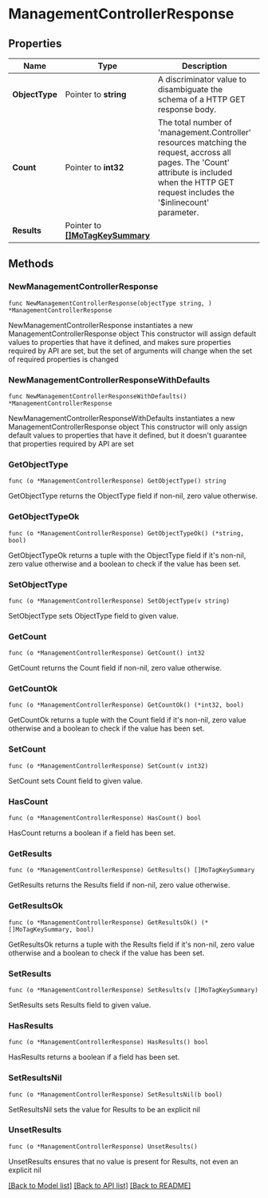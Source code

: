 # ManagementControllerResponse

## Properties

Name | Type | Description | Notes
------------ | ------------- | ------------- | -------------
**ObjectType** | Pointer to **string** | A discriminator value to disambiguate the schema of a HTTP GET response body. | 
**Count** | Pointer to **int32** | The total number of &#39;management.Controller&#39; resources matching the request, accross all pages. The &#39;Count&#39; attribute is included when the HTTP GET request includes the &#39;$inlinecount&#39; parameter. | [optional] 
**Results** | Pointer to [**[]MoTagKeySummary**](MoTagKeySummary.md) |  | [optional] 

## Methods

### NewManagementControllerResponse

`func NewManagementControllerResponse(objectType string, ) *ManagementControllerResponse`

NewManagementControllerResponse instantiates a new ManagementControllerResponse object
This constructor will assign default values to properties that have it defined,
and makes sure properties required by API are set, but the set of arguments
will change when the set of required properties is changed

### NewManagementControllerResponseWithDefaults

`func NewManagementControllerResponseWithDefaults() *ManagementControllerResponse`

NewManagementControllerResponseWithDefaults instantiates a new ManagementControllerResponse object
This constructor will only assign default values to properties that have it defined,
but it doesn't guarantee that properties required by API are set

### GetObjectType

`func (o *ManagementControllerResponse) GetObjectType() string`

GetObjectType returns the ObjectType field if non-nil, zero value otherwise.

### GetObjectTypeOk

`func (o *ManagementControllerResponse) GetObjectTypeOk() (*string, bool)`

GetObjectTypeOk returns a tuple with the ObjectType field if it's non-nil, zero value otherwise
and a boolean to check if the value has been set.

### SetObjectType

`func (o *ManagementControllerResponse) SetObjectType(v string)`

SetObjectType sets ObjectType field to given value.


### GetCount

`func (o *ManagementControllerResponse) GetCount() int32`

GetCount returns the Count field if non-nil, zero value otherwise.

### GetCountOk

`func (o *ManagementControllerResponse) GetCountOk() (*int32, bool)`

GetCountOk returns a tuple with the Count field if it's non-nil, zero value otherwise
and a boolean to check if the value has been set.

### SetCount

`func (o *ManagementControllerResponse) SetCount(v int32)`

SetCount sets Count field to given value.

### HasCount

`func (o *ManagementControllerResponse) HasCount() bool`

HasCount returns a boolean if a field has been set.

### GetResults

`func (o *ManagementControllerResponse) GetResults() []MoTagKeySummary`

GetResults returns the Results field if non-nil, zero value otherwise.

### GetResultsOk

`func (o *ManagementControllerResponse) GetResultsOk() (*[]MoTagKeySummary, bool)`

GetResultsOk returns a tuple with the Results field if it's non-nil, zero value otherwise
and a boolean to check if the value has been set.

### SetResults

`func (o *ManagementControllerResponse) SetResults(v []MoTagKeySummary)`

SetResults sets Results field to given value.

### HasResults

`func (o *ManagementControllerResponse) HasResults() bool`

HasResults returns a boolean if a field has been set.

### SetResultsNil

`func (o *ManagementControllerResponse) SetResultsNil(b bool)`

 SetResultsNil sets the value for Results to be an explicit nil

### UnsetResults
`func (o *ManagementControllerResponse) UnsetResults()`

UnsetResults ensures that no value is present for Results, not even an explicit nil

[[Back to Model list]](../README.md#documentation-for-models) [[Back to API list]](../README.md#documentation-for-api-endpoints) [[Back to README]](../README.md)


